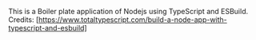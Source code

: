 This is a Boiler plate application of Nodejs using TypeScript and ESBuild. <br/>
Credits:
[https://www.totaltypescript.com/build-a-node-app-with-typescript-and-esbuild]
